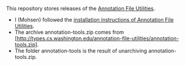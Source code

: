 This repository stores releases of the [Annotation File
Utilities](http://types.cs.washington.edu/annotation-file-utilities/).

- I (Mohsen) followed the [installation instructions of Annotation File
  Utilities](http://types.cs.washington.edu/annotation-file-utilities/#installation).
- The archive annotation-tools.zip comes from
  [http://types.cs.washington.edu/annotation-file-utilities/annotation-tools.zip].
- The folder annotation-tools is the result of unarchiving annotation-tools.zip.


